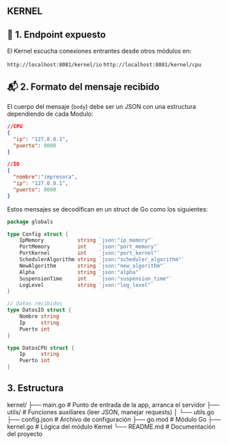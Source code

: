 ## KERNEL 

## 🔌 1. Endpoint expuesto

El Kernel escucha conexiones entrantes desde otros módulos en:

`http://localhost:8081/kernel/io`
`http://localhost:8081/kernel/cpu`

## 📬 2. Formato del mensaje recibido

El cuerpo del mensaje (`body`) debe ser un JSON con una estructura dependiendo de cada Modulo:

```json
//CPU
{
  "ip": "127.0.0.1",
  "puerto": 8000
}

//IO
{
  "nombre":"impresora",
  "ip": "127.0.0.1",
  "puerto": 8000
}
```

Estos mensajes se decodifican en un struct de Go como los siguientes:

```go
package globals

type Config struct {
	IpMemory           string `json:"ip_memory"`
	PortMemory         int    `json:"port_memory"`
	PortKernel         int    `json:"port_kernel"`
	SchedulerAlgorithm string `json:"scheduler_algorithm"`
	NewAlgorithm       string `json:"new_algorithm"`
	Alpha              string `json:"alpha"`
	SuspensionTime     int    `json:"suspension_time"`
	LogLevel           string `json:"log_level"`
}

// Datos recibidos
type DatosIO struct {
	Nombre string
	Ip     string
	Puerto int
}

type DatosCPU struct {
	Ip     string
	Puerto int
}
```

## 3. Estructura

kernel/ ├── main.go # Punto de entrada de la app, arranca el servidor ├── utils/ # Funciones auxiliares (leer JSON, manejar requests) │ └── utils.go ├── config.json # Archivo de configuración ├── go.mod # Módulo Go ├── kernel.go # Lógica del módulo Kernel └── README.md # Documentación del proyecto
